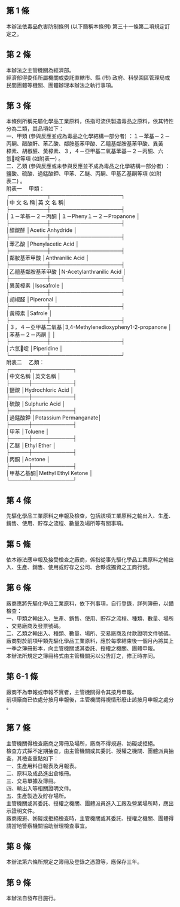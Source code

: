 第 1 條
-------
本辦法依毒品危害防制條例 (以下簡稱本條例) 第三十一條第二項規定訂  
定之。

第 2 條
-------
本辦法之主管機關為經濟部。  
經濟部得委任所屬機關或委託直轄市、縣 (市) 政府、科學園區管理局或  
民間團體等機關、團體辦理本辦法之執行事項。

第 3 條
-------
本條例所稱先驅化學品工業原料，係指可流供製造毒品之原料，依其特性  
分為二類，其品項如下：  
一、甲類 (參與反應並成為毒品之化學結構一部分者) ：１－苯基－２－  
    丙酮、醋酸酐、苯乙酸、鄰胺基苯甲酸、乙醯基鄰胺基苯甲酸、異黃  
    樟素、胡椒醛、黃樟素、３，４－亞甲基二氧基苯基－２－丙酮、六  
    氫啶等項 (如附表一) 。  
二、乙類 (參與反應或未參與反應並不成為毒品之化學結構一部分者) ：  
    鹽酸、硫酸、過錳酸鉀、甲苯、乙醚、丙酮、甲基乙基酮等項 (如附  
    表二) 。  
  附表一　  甲類：  
┌──────────┬───────────────────┐  
│中    文    名    稱│英          文          名          稱│  
├──────────┼───────────────────┤  
│１－苯基－２－丙酮  │１－Pheny１－２－Propanone            │  
├──────────┼───────────────────┤  
│醋酸酐              │Acetic  Anhydride                     │  
├──────────┼───────────────────┤  
│苯乙酸              │Phenylacetic  Acid                    │  
├──────────┼───────────────────┤  
│鄰胺基苯甲酸        │Anthranilic  Acid                     │  
├──────────┼───────────────────┤  
│乙醯基鄰胺基苯甲酸  │N-Acetylanthranilic  Acid             │  
├──────────┼───────────────────┤  
│異黃樟素            │Isosafrole                            │  
├──────────┼───────────────────┤  
│胡椒醛              │Piperonal                             │  
├──────────┼───────────────────┤  
│黃樟素              │Safrole                               │  
├──────────┼───────────────────┤  
│３，４－亞甲基二氧基│3,4-Methylenedioxypheny1-2-propanone  │  
│苯基－２－丙酮      │                                      │  
├──────────┼───────────────────┤  
│六氫啶            │Piperidine                            │  
└──────────┴───────────────────┘  
  附表二　  乙類：  
┌─────┬───────────┐  
│中文名稱  │英文名稱              │  
├─────┼───────────┤  
│鹽酸      │Hydrochloric Acid     │  
├─────┼───────────┤  
│硫酸      │Sulphuric Acid        │  
├─────┼───────────┤  
│過錳酸鉀  │Potassium Permanganate│  
├─────┼───────────┤  
│甲苯      │Toluene               │  
├─────┼───────────┤  
│乙醚      │Ethyl Ether           │  
├─────┼───────────┤  
│丙酮      │Acetone               │  
├─────┼───────────┤  
│甲基乙基酮│Methyl Ethyl Ketone   │  
└─────┴───────────┘

第 4 條
-------
先驅化學品工業原料之申報及檢查，包括該項工業原料之輸出入、生產、  
銷售、使用、貯存之流程、數量及場所等有關事項。

第 5 條
-------
依本辦法應申報及接受檢查之廠商，係指從事先驅化學品工業原料之輸出  
入、生產、銷售、使用或貯存之公司、合夥或獨資之工商行號。

第 6 條
-------
廠商應將先驅化學品工業原料，依下列事項，自行登錄，詳列簿冊，以備  
檢查：  
一、甲類之輸出入、生產、銷售、使用、貯存之流程、種類、數量、場所  
    、交易廠商及發票號碼。  
二、乙類之輸出入、種類、數量、場所、交易廠商及付款證明文件號碼。  
廠商對於前項甲類先驅化學品工業原料，應於每季結束後一個月內將其上  
一季之簿冊影本，向主管機關或其委託、授權之機關、團體申報。  
本辦法所規定之簿冊格式由主管機關另以公告訂之，修正時亦同。

第 6-1 條
---------
廠商不為申報或申報不實者，主管機關得令其按月申報。  
前項廠商已依處分按月申報後，主管機關得視情形廢止該按月申報之處分  
。

第 7 條
-------
主管機關得檢查廠商之簿冊及場所，廠商不得規避、妨礙或拒絕。  
檢查方式採不定期抽查，由主管機關或其委託、授權之機關、團體派員抽  
查，其檢查重點如下：  
一、生產用料日報表及月報表。  
二、原料及成品進出倉帳冊。  
三、交易單據及簿冊。  
四、輸出入等相關證明文件。  
五、生產製造及貯存場所。  
主管機關或其委託、授權之機關、團體派員進入工廠及營業場所時，應出  
示證明文件。  
廠商規避、妨礙或拒絕檢查時，主管機關或其委託、授權之機關、團體得  
請當地警察機關協助辦理檢查事宜。

第 8 條
-------
本辦法第六條所規定之簿冊及登錄之憑證等，應保存三年。

第 9 條
-------
本辦法自發布日施行。

